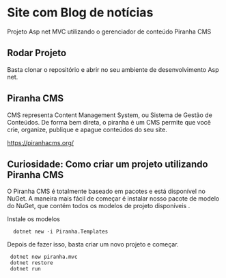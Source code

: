 # Site com Blog de notícias

Projeto Asp net MVC utilizando o gerenciador de conteúdo Piranha CMS

## Rodar Projeto

Basta clonar o repositório e abrir no seu ambiente de desenvolvimento Asp net.

## Piranha CMS

CMS representa Content Management System, ou Sistema de Gestão de Conteúdos. De forma bem direta, o piranha é um CMS permite que você crie, organize, publique e apague conteúdos do seu site. 

https://piranhacms.org/

## Curiosidade: Como criar um projeto utilizando Piranha CMS

O Piranha CMS é totalmente baseado em pacotes e está disponível no NuGet. A maneira mais fácil de começar é instalar nosso pacote de modelo do NuGet, que contém todos os modelos de projeto disponíveis .

Instale os modelos
  ```
    dotnet new -i Piranha.Templates
  ```
Depois de fazer isso, basta criar um novo projeto e começar.
  ```
   dotnet new piranha.mvc 
   dotnet restore 
   dotnet run
  ```


  
  
